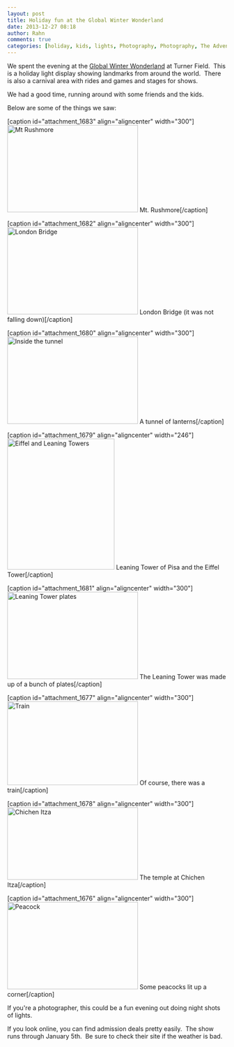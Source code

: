 ```yaml
---
layout: post
title: Holiday fun at the Global Winter Wonderland
date: 2013-12-27 08:18
author: Rahn
comments: true
categories: [holiday, kids, lights, Photography, Photography, The Adventures]
---
```

We spent the evening at the <a href="http://www.globalwonderland.com/public/atlanta/index.cfm">Global Winter Wonderland</a> at Turner Field.  This is a holiday light display showing landmarks from around the world.  There is also a carnival area with rides and games and stages for shows.

We had a good time, running around with some friends and the kids.

Below are some of the things we saw:

[caption id="attachment_1683" align="aligncenter" width="300"]<a href="http://gonesomewhere.com/wp-content/uploads/2013/12/Mt-Rushmore.jpg"><img class="size-medium wp-image-1683" alt="Mt Rushmore" src="http://gonesomewhere.com/wp-content/uploads/2013/12/Mt-Rushmore-300x200.jpg" width="300" height="200" /></a> Mt. Rushmore[/caption]

[caption id="attachment_1682" align="aligncenter" width="300"]<a href="http://gonesomewhere.com/wp-content/uploads/2013/12/London-Bridge.jpg"><img class="size-medium wp-image-1682" alt="London Bridge" src="http://gonesomewhere.com/wp-content/uploads/2013/12/London-Bridge-300x200.jpg" width="300" height="200" /></a> London Bridge (it was not falling down)[/caption]

[caption id="attachment_1680" align="aligncenter" width="300"]<a href="http://gonesomewhere.com/wp-content/uploads/2013/12/Inside-the-tunnel.jpg"><img class="size-medium wp-image-1680" alt="Inside the tunnel" src="http://gonesomewhere.com/wp-content/uploads/2013/12/Inside-the-tunnel-300x200.jpg" width="300" height="200" /></a> A tunnel of lanterns[/caption]

[caption id="attachment_1679" align="aligncenter" width="246"]<a href="http://gonesomewhere.com/wp-content/uploads/2013/12/Eiffel-and-Leaning-Towers.jpg"><img class="size-medium wp-image-1679" alt="Eiffel and Leaning Towers" src="http://gonesomewhere.com/wp-content/uploads/2013/12/Eiffel-and-Leaning-Towers-246x300.jpg" width="246" height="300" /></a> Leaning Tower of Pisa and the Eiffel Tower[/caption]

[caption id="attachment_1681" align="aligncenter" width="300"]<a href="http://gonesomewhere.com/wp-content/uploads/2013/12/Leaning-Tower-plates.jpg"><img class="size-medium wp-image-1681" alt="Leaning Tower plates" src="http://gonesomewhere.com/wp-content/uploads/2013/12/Leaning-Tower-plates-300x200.jpg" width="300" height="200" /></a> The Leaning Tower was made up of a bunch of plates[/caption]

[caption id="attachment_1677" align="aligncenter" width="300"]<a href="http://gonesomewhere.com/wp-content/uploads/2013/12/Train.jpg"><img class="size-medium wp-image-1677" alt="Train" src="http://gonesomewhere.com/wp-content/uploads/2013/12/Train-300x192.jpg" width="300" height="192" /></a> Of course, there was a train[/caption]

[caption id="attachment_1678" align="aligncenter" width="300"]<a href="http://gonesomewhere.com/wp-content/uploads/2013/12/Chichen-Itza.jpg"><img class="size-medium wp-image-1678" alt="Chichen Itza" src="http://gonesomewhere.com/wp-content/uploads/2013/12/Chichen-Itza-300x166.jpg" width="300" height="166" /></a> The temple at Chichen Itza[/caption]

[caption id="attachment_1676" align="aligncenter" width="300"]<a href="http://gonesomewhere.com/wp-content/uploads/2013/12/Peacock.jpg"><img class="size-medium wp-image-1676" alt="Peacock" src="http://gonesomewhere.com/wp-content/uploads/2013/12/Peacock-300x200.jpg" width="300" height="200" /></a> Some peacocks lit up a corner[/caption]

If you're a photographer, this could be a fun evening out doing night shots of lights.

If you look online, you can find admission deals pretty easily.  The show runs through January 5th.  Be sure to check their site if the weather is bad.

&nbsp;
